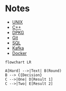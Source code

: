 # Notes

* [UNIX](pages/unix.md)
* [C++](pages/cpp.md)
* [DPKG](pages/dpkg.md)
* [Git](pages/git.md)
* [SQL](pages/sql.md)
* [Kafka](pages/kafka.md)
* [Docker](pages/docker.md)

```mermaid
flowchart LR

A[Hard] -->|Text| B(Round)
B --> C{Decision}
C -->|One| D[Result 1]
C -->|Two| E[Result 2]
```
